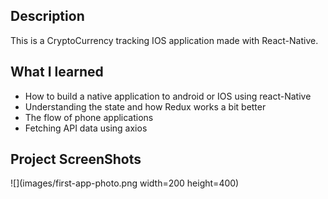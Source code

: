 ## Description

This is a CryptoCurrency tracking IOS application made with React-Native.

## What I learned

* How to build a native application to android or IOS using react-Native
* Understanding the state and how Redux works a bit better
* The flow of phone applications
* Fetching API data using axios

## Project ScreenShots

![](images/first-app-photo.png width=200 height=400)

